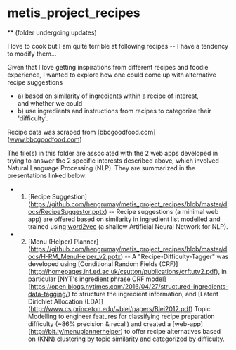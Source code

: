 # metis_project_recipes 
** (folder undergoing updates)  

I love to cook but I am quite terrible at following recipes -- I have a tendency to modify them...  
 
Given that I love getting inspirations from different recipes and foodie experience, I wanted to explore how one could come up with alternative recipe suggestions 
- a) based on similarity of ingredients within a recipe of interest,   
and whether we could  
- b) use ingredients and instructions from recipes to categorize their 'difficulty'.

Recipe data was scraped from [bbcgoodfood.com] (www.bbcgoodfood.com)

The file(s) in this folder are associated with the 2 web apps developed in trying to answer the 2 specific interests described above, which involved Natural Language Processing (NLP). They are summarized in the presentations linked below:  
- 1) [Recipe Suggestion] (https://github.com/hengrumay/metis_project_recipes/blob/master/docs/RecipeSuggestor.pptx) -- Recipe suggestions (a minimal web app) are offered based on similarity in ingredient list modelled and trained using [word2vec](https://code.google.com/archive/p/word2vec/) (a shallow Artificial Neural Network for NLP).   
- 2) [Menu (Helper) Planner] (https://github.com/hengrumay/metis_project_recipes/blob/master/docs/H-RM_MenuHelper_v2.pptx) -- A "Recipe-Difficulty-Tagger" was developed using [Conditional Random Fields (CRF)] (http://homepages.inf.ed.ac.uk/csutton/publications/crftutv2.pdf), in particular [NYT's ingredient phrase CRF model] (https://open.blogs.nytimes.com/2016/04/27/structured-ingredients-data-tagging/) to structure the ingredient information, and [Latent Dirichlet Allocation (LDA)] (http://www.cs.princeton.edu/~blei/papers/Blei2012.pdf) Topic Modelling to engineer features for classifying recipe preparation difficulty (~86% precision & recall) and created a [web-app] (http://bit.ly/menuplannerhelper) to offer recipe alternatives based on (KNN) clustering by topic similarity and categorized by difficulty.  
